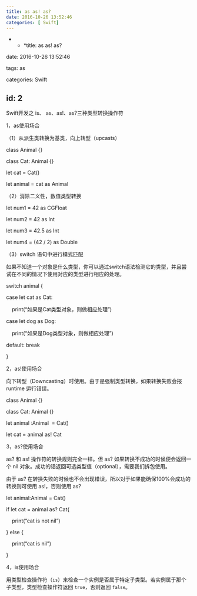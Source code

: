 ```yaml
---
title: as as! as?
date: 2016-10-26 13:52:46
categories: [ Swift]
---
```

* * *title: as as! as?



date: 2016-10-26 13:52:46

tags: as

categories: Swift</p> 

## id: 2

Swift开发之 is、 as、as!、as?三种类型转换操作符

1，as使用场合

（1）从派生类转换为基类，向上转型（upcasts）

class Animal {}

class Cat: Animal {}

let cat = Cat()

let animal = cat as Animal

（2）消除二义性，数值类型转换

let num1 = 42 as CGFloat

let num2 = 42 as Int

let num3 = 42.5 as Int

let num4 = (42 / 2) as Double

（3）switch 语句中进行模式匹配

如果不知道一个对象是什么类型，你可以通过switch语法检测它的类型，并且尝试在不同的情况下使用对应的类型进行相应的处理。

switch animal {

case let cat as Cat:

    print(&#8220;如果是Cat类型对象，则做相应处理&#8221;)

case let dog as Dog:

    print(&#8220;如果是Dog类型对象，则做相应处理&#8221;)

default: break

}

2，as!使用场合

向下转型（Downcasting）时使用。由于是强制类型转换，如果转换失败会报 runtime 运行错误。

class Animal {}

class Cat: Animal {}

let animal :Animal  = Cat()

let cat = animal as! Cat

3，as?使用场合

as? 和 as! 操作符的转换规则完全一样。但 as? 如果转换不成功的时候便会返回一个 nil 对象。成功的话返回可选类型值（optional），需要我们拆包使用。

由于 as? 在转换失败的时候也不会出现错误，所以对于如果能确保100%会成功的转换则可使用 as!，否则使用 as?

let animal:Animal = Cat()

if let cat = animal as? Cat{

    print(&#8220;cat is not nil&#8221;)

} else {

    print(&#8220;cat is nil&#8221;)

}

4，is使用场合

用类型检查操作符（`is`）来检查一个实例是否属于特定子类型。若实例属于那个子类型，类型检查操作符返回 `true`，否则返回 `false`。